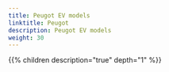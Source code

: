 ```yaml
---
title: Peugot EV models
linktitle: Peugot
description: Peugot EV models
weight: 30
---
```

{{% children description="true" depth="1" %}}
